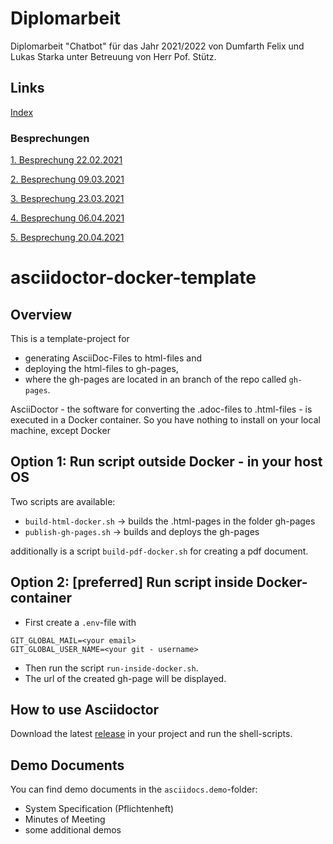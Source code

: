 # Diplomarbeit

Diplomarbeit "Chatbot" für das Jahr 2021/2022 von Dumfarth Felix und Lukas Starka unter Betreuung
von Herr Pof. Stütz.
## Links

[Index](https://github.com/htl-leonding-project/2021-da-chatbot/)

### Besprechungen
[1. Besprechung 22.02.2021](https://htl-leonding-project.github.io/2021-da-chatbotmom/22-02-2021)

[2. Besprechung 09.03.2021](https://htl-leonding-project.github.io/2021-da-chatbotmom/09-03-2021)

[3. Besprechung 23.03.2021](https://htl-leonding-project.github.io/2021-da-chatbotmom/23-03-2021)

[4. Besprechung 06.04.2021](https://htl-leonding-project.github.io/2021-da-chatbotmom/06-04-2021)

[5. Besprechung 20.04.2021](https://htl-leonding-project.github.io/2021-da-chatbotmom/20-04-2021)

# asciidoctor-docker-template

## Overview

This is a template-project for

* generating AsciiDoc-Files to html-files and
* deploying the html-files to gh-pages,
* where the gh-pages are located in an branch of the repo called `gh-pages`.

AsciiDoctor - the software for converting the .adoc-files to .html-files - is executed in a Docker container.
So you have nothing to install on your local machine, except Docker

## Option 1: Run script outside Docker - in your host OS

Two scripts are available:

* `build-html-docker.sh` -> builds the .html-pages in the folder gh-pages
* `publish-gh-pages.sh` -> builds and deploys the gh-pages

additionally is a script `build-pdf-docker.sh` for creating a pdf document.


## Option 2: [preferred] Run script inside Docker-container

* First create a `.env`-file with
```
GIT_GLOBAL_MAIL=<your email>
GIT_GLOBAL_USER_NAME=<your git - username>
```
* Then run the script `run-inside-docker.sh`.
* The url of the created gh-page will be displayed. 

## How to use Asciidoctor

Download the latest [release](https://github.com/htl-leonding-college/asciidoctor-docker-template/releases) in your project and run the shell-scripts.

## Demo Documents

You can find demo documents in the `asciidocs.demo`-folder:

- System Specification (Pflichtenheft)
- Minutes of Meeting
- some additional demos

